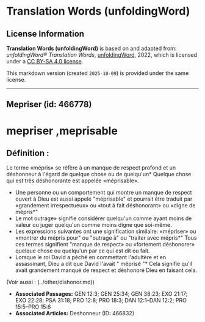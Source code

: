 # Translation Words (unfoldingWord)

## License Information

**Translation Words (unfoldingWord)** is based on and adapted from: _unfoldingWord® Translation Words_, [unfoldingWord](https://unfoldingword.org/utw), 2022, which is licensed under a [CC BY-SA 4.0 license](https://creativecommons.org/licenses/by-sa/4.0/legalcode.en).

This markdown version (created `2025-10-09`) is provided under the same license.



--------------------------------

## Mepriser (id: 466778)

mepriser ,meprisable
====================

Définition :
------------

Le terme «mépris» se réfère à un manque de respect profond et un déshonneur à l'égard de quelque chose ou de quelqu'un\* Quelque chose qui est très déshonorante est appelée «méprisable».

* Une personne ou un comportement qui montre un manque de respect ouvert à Dieu est aussi appelé "méprisable" et pourrait être traduit par «grandement irrespectueux» ou «tout à fait déshonorant» ou «digne de mépris\*"
* Le mot outrage» signifie considérer quelqu'un comme ayant moins de valeur ou juger quelqu'un comme moins digne que soi\-même.
* Les expressions suivantes ont une signification similaire: «mépriser» ou «montrer du mépris pour" ou "outrage à" ou "traiter avec mépris\*" Tous ces termes signifient "manque de respect» ou «fortement déshonorer» quelque chose ou quelqu'un par ce qui est dit ou fait.
* Lorsque le roi David a péché en commettant l'adultère et en assassinant, Dieu a dit que David l'avait " méprisé "\* Cela signifie qu'il avait grandement manqué de respect et déshonoré Dieu en faisant cela.

(Voir aussi : (../other/dishonor.md))

* **Associated Passages:** GEN 12:3; GEN 25:34; GEN 38:23; EXO 21:17; EXO 22:28; PSA 31:18; PRO 12:8; PRO 18:3; DAN 12:1–DAN 12:2; PRO 15:5–PRO 15:6
* **Associated Articles:** Deshonneur  (ID: 466832)

